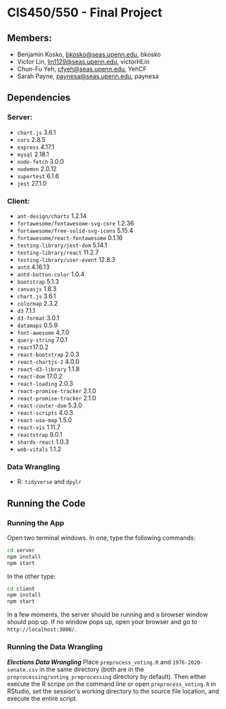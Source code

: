 
# CIS450/550 - Final Project
## Members: 
- Benjamin Kosko, bkosko@seas.upenn.edu, bkosko
- Victor Lin, lin1129@seas.upenn.edu, victorHLin
- Chun-Fu Yeh, cfyeh@seas.upenn.edu, YehCF
- Sarah Payne, paynesa@seas.upenn.edu, paynesa

## Dependencies 

### Server:
* `chart.js` 3.6.1
* `cors` 2.8.5
* `express` 4.17.1
* `mysql` 2.18.1
* `node-fetch` 3.0.0
* `nodemon` 2.0.12
* `supertest` 6.1.6
* `jest` 27.1.0

### Client: 
* `ant-design/charts` 1.2.14
* `fortawesome/fontawesome-svg-core` 1.2.36
* `fortawesome/free-solid-svg-icons` 5.15.4
* `fortawesome/react-fontawesome` 0.1.16
* `testing-library/jest-dom` 5.14.1
* `testing-library/react` 11.2.7
* `testing-library/user-event` 12.8.3
* `antd` 4.16.13
* `antd-button-color` 1.0.4
* `bootstrap` 5.1.3
* `canvasjs` 1.8.3
* `chart.js` 3.6.1
* `colormap` 2.3.2
* `d3` 7.1.1
* `d3-format` 3.0.1
* `datamaps` 0.5.9
* `font-awesome` 4.7.0
* `query-string` 7.0.1
* `react`17.0.2
* `react-bootstrap` 2.0.3
* `react-chartjs-2` 4.0.0
* `react-d3-library` 1.1.8
* `react-dom` 17.0.2
* `react-loading` 2.0.3
* `react-promise-tracker` 2.1.0
* `react-promise-tracker` 2.1.0
* `react-router-dom` 5.3.0
* `react-scripts` 4.0.3
* `react-usa-map` 1.5.0
* `react-vis` 1.11.7
* `reactstrap` 9.0.1
* `shards-react` 1.0.3
* `web-vitals` 1.1.2


### Data Wrangling
* R: `tidyverse` and `dpylr`


## Running the Code

### Running the App
Open two terminal windows. In one, type the following commands: 
```bash
cd server
npm install
npm start
```
In the other type: 
```bash
cd client
npm install
npm start
```
In a few moments, the server should be running and a browser window should pop up. If no window pops up, open your
browser and go to `http://localhost:3000/`. 


### Running the Data Wrangling

***Elections Data Wrangling*** Place `preprocess_voting.R` and `1976-2020-senate.csv` in the same directory (both are in the `preprocessing/voting_preprocessing`
directory by default). Then either execute the R scripe on the command line or open `preprocess_voting.R` in RStudio, set the session's working
directory to the source file location, and execute the entire script. 
  
